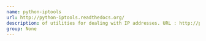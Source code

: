 ```yaml
---
name: python-iptools
url: http://python-iptools.readthedocs.org/
description: of utilities for dealing with IP addresses. URL : http://python-iptools.readthedocs.org/ Groups : None
group: None
---
```


